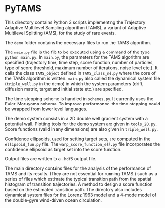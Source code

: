 # PyTAMS

This directory contains Python 3 scripts implementing the Trajectory Adaptive Multilevel Sampling algorithm (TAMS), a variant of Adaptive Multilevel Splitting (AMS), for the study of rare events.

The `demo` folder contains the necessary files to run the TAMS algorithm. 

The `main.py` file is the file to be executed using a command of the type `python main.py`. In `main.py`, the parameters for the TAMS algorithm are specified (trajectory time, time step, score function, number of particles, type of score threshold, maximum number of iterations, noise level etc.). It calls the class `TAMS_object` defined in `TAMS_class_nd.py` where the core of the TAMS algorithm is written. `main.py` also called the dynamical system file (`triple_well.py` in the demo) in which the system parameters (drift, diffusion matrix, target and initial state etc.) are specified. 

The time stepping scheme is handled in `schemes.py`. It currently uses the Euler-Maruyama scheme. To improve performance, the time stepping could be wrapped from lower level languages.

The demo system consists in a 2D double well gradient system with a potential wall. Plotting tools for the demo system are given in `tools_2D.py`. Score functions (valid in any dimensions) are also given in `triple_well.py`. 

Confidence ellipsoids, used for setting target sets, are computed in the `ellipsoid_fun.py` file. The `warp_score_function_ell.py` file incorporates the confidence ellipsoid as target set into the score function.

Output files are written to a `.hdf5` output file.

The main directory contains files for the analysis of the performance of TAMS and its results. (They are not essential for running TAMS.) such as a series of files which estimate the typical transition path from the spatial histogram of transition trajectories. A method to design a score function based on the estimated transition path. The directory also includes dynamical system files for the Lorenz 1963 model and a 4-mode model of the double-gyre wind-driven ocean circulation.



